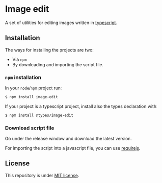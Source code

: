 # Image edit

A set of utilities for editing images written in
[typescript](https://www.typescriptlang.org/).

## Installation

The ways for installing the projects are two:

- Via `npm`
- By downloading and importing the script file.

### `npm` installation

In your `node`/`npm` project run:

```bash
$ npm install image-edit
```

If your project is a typescript project, install also the types declaration
with:

```bash
$ npm install @types/image-edit
```

### Download script file

Go under the release window and download the latest version.

For importing the script into a javascript file, you can use
[requirejs](https://requirejs.org).

## License

This repository is under [MIT license](./LICENSE).
